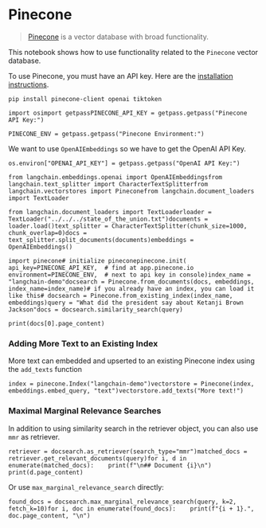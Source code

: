Pinecone
========

> [Pinecone](https://docs.pinecone.io/docs/overview) is a vector database with broad functionality.

This notebook shows how to use functionality related to the `Pinecone` vector database.

To use Pinecone, you must have an API key. Here are the [installation instructions](https://docs.pinecone.io/docs/quickstart).

    pip install pinecone-client openai tiktoken

    import osimport getpassPINECONE_API_KEY = getpass.getpass("Pinecone API Key:")

    PINECONE_ENV = getpass.getpass("Pinecone Environment:")

We want to use `OpenAIEmbeddings` so we have to get the OpenAI API Key.

    os.environ["OPENAI_API_KEY"] = getpass.getpass("OpenAI API Key:")

    from langchain.embeddings.openai import OpenAIEmbeddingsfrom langchain.text_splitter import CharacterTextSplitterfrom langchain.vectorstores import Pineconefrom langchain.document_loaders import TextLoader

    from langchain.document_loaders import TextLoaderloader = TextLoader("../../../state_of_the_union.txt")documents = loader.load()text_splitter = CharacterTextSplitter(chunk_size=1000, chunk_overlap=0)docs = text_splitter.split_documents(documents)embeddings = OpenAIEmbeddings()

    import pinecone# initialize pineconepinecone.init(    api_key=PINECONE_API_KEY,  # find at app.pinecone.io    environment=PINECONE_ENV,  # next to api key in console)index_name = "langchain-demo"docsearch = Pinecone.from_documents(docs, embeddings, index_name=index_name)# if you already have an index, you can load it like this# docsearch = Pinecone.from_existing_index(index_name, embeddings)query = "What did the president say about Ketanji Brown Jackson"docs = docsearch.similarity_search(query)

    print(docs[0].page_content)

### Adding More Text to an Existing Index[](#adding-more-text-to-an-existing-index "Direct link to Adding More Text to an Existing Index")

More text can embedded and upserted to an existing Pinecone index using the `add_texts` function

    index = pinecone.Index("langchain-demo")vectorstore = Pinecone(index, embeddings.embed_query, "text")vectorstore.add_texts("More text!")

### Maximal Marginal Relevance Searches[](#maximal-marginal-relevance-searches "Direct link to Maximal Marginal Relevance Searches")

In addition to using similarity search in the retriever object, you can also use `mmr` as retriever.

    retriever = docsearch.as_retriever(search_type="mmr")matched_docs = retriever.get_relevant_documents(query)for i, d in enumerate(matched_docs):    print(f"\n## Document {i}\n")    print(d.page_content)

Or use `max_marginal_relevance_search` directly:

    found_docs = docsearch.max_marginal_relevance_search(query, k=2, fetch_k=10)for i, doc in enumerate(found_docs):    print(f"{i + 1}.", doc.page_content, "\n")